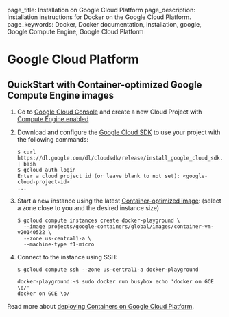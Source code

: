 page_title: Installation on Google Cloud Platform
page_description: Installation instructions for Docker on the Google Cloud Platform.
page_keywords: Docker, Docker documentation, installation, google, Google Compute Engine, Google Cloud Platform

# Google Cloud Platform

## QuickStart with Container-optimized Google Compute Engine images

1. Go to [Google Cloud Console][1] and create a new Cloud Project with
   [Compute Engine enabled][2]

2. Download and configure the [Google Cloud SDK][3] to use your
   project with the following commands:

    ```
    $ curl https://dl.google.com/dl/cloudsdk/release/install_google_cloud_sdk.bash | bash
    $ gcloud auth login
    Enter a cloud project id (or leave blank to not set): <google-cloud-project-id>
    ...
    ```

3. Start a new instance using the latest [Container-optimized image][4]:
   (select a zone close to you and the desired instance size)

    ```
    $ gcloud compute instances create docker-playground \
      --image projects/google-containers/global/images/container-vm-v20140522 \
      --zone us-central1-a \
      --machine-type f1-micro
    ```

4. Connect to the instance using SSH:

    ```
    $ gcloud compute ssh --zone us-central1-a docker-playground
    ```
    ```
    docker-playground:~$ sudo docker run busybox echo 'docker on GCE \o/'
    docker on GCE \o/
    ```

Read more about [deploying Containers on Google Cloud Platform][5].

[1]: https://cloud.google.com/console
[2]: https://developers.google.com/compute/docs/signup
[3]: https://developers.google.com/cloud/sdk
[4]: https://developers.google.com/compute/docs/containers#container-optimized_google_compute_engine_images
[5]: https://developers.google.com/compute/docs/containers
